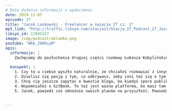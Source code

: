 ```yaml
---
# Data dodania informacji o wydarzeniu
date: 2019-11-07
episode: 27
title: "Jacek Laskowski - Freelancer w świecie IT cz. 2"
mp3_link: "http://traffic.libsyn.com/stacjait/Stacja.IT_Podcast_27_Jacek_Laskowski_-_Freelancer_w_swiecie_IT_cz_2.mp3"
libsyn_id: 11945327
image: /img/podcast/okladka.png
youtube: "W6b_28ARiyM"
opis:
  informacje: |
    Zachęcamy do posłuchania drugiej części rozmowy Łukasza Kobylińskiego z Jackiem Laskowskim.Nadal zostajemy w temacie pracy, jako freelancer w świecie IT.
    
  konspekt: |
    1. Czy to u ciebie wyszło naturalnie, że chciałeś rozmawiać z innymi ludźmi, i stąd te grupy dyskusyjne, publikowanie bloga, media społecznościowe, czy dostrzegłeś w kontekście swojej działalności freelancerskiej możliwość budowania swojego wizerunku, żeby po prostu sprzedawać swoje usługi?
    2. Dzielisz się pasją i tym, co odkrywasz, żeby inni też się o tym dowiedzieli. Więc w pierwszym rzucie jest to dla nich wartość, a w drugim, w tym kontekście biznesowym, źródło klientów, bo oni się z tobą komunikują, wykorzystując do tego Twittera. Firmy, które przeczytały u ciebie coś ciekawego o jakimś problemie, który mają, mogą zwrócić się do ciebie o pomoc w rozwiązaniu go u nich lokalnie
    3. Chcę cię jeszcze zapytać o kwestie bloga, bo kiedyś sporo publikowałeś na własnych stronach, teraz wydaje mi się, że wszedłeś bardziej na platformę Medium.com. Czy lepiej się tam dociera do ludzi? Jest tam szersza publika? Czy zamieszczanie tego tam jest efektywniejsze? Czy uważasz, że takie indywidualne, własne blogi na własnych stronach nadal mają sens?
    4. Wspomniałeś o GitBook. To też jest ważna platforma, bo masz tam wszystkie swoje książki.
    5. Jacek, powiedz coś odnośnie swoich planów na przyszłość. Powiedziałeś, że chcesz coś potencjalnie nagrywać na YouTubie. Czy planujesz coś jeszcze w kontekście mediów społecznościowych, kontentu, czy jakieś nowe książki, technologie zaczynają cię interesować?
    

---
```

